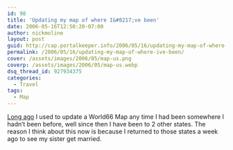 ```yaml
---
id: 98
title: 'Updating my map of where I&#8217;ve been'
date: 2006-05-16T12:50:20-07:00
author: nickmoline
layout: post
guid: http://cap.portalkeeper.info/2006/05/16/updating-my-map-of-where-ive-been/
permalink: /2006/05/16/updating-my-map-of-where-ive-been/
cover: /assets/images/2006/05/map-us.png
coverp: /assets/images/2006/05/map-us.webp
dsq_thread_id: 927934375
categories:
  - Travel
tags:
  - Map
---
```

[Long ago](https://www.nick.pro/2004/04/11/updated-map/) I used to update a World66 Map any time I had been somewhere I hadn&#8217;t been before, well since then I have been to 2 other states. The reason I think about this now is because I returned to those states a week ago to see my sister get married.

<!--more-->

<amp-img src="{{ site.baseurl }}/assets/images/2006/05/map-us.png" width="5175" height="3762" layout="responsive" lightbox></amp-img>
